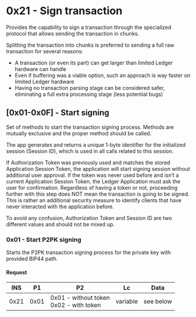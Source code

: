 # 0x21 - Sign transaction

Provides the capability to sign a transaction through the specialized protocol that allows sending the transaction in chunks.

Splitting the transaction into chunks is preferred to sending a full raw transaction for several reasons:
* A transaction (or even its part) can get larger than limited Ledger hardware can handle
* Even if buffering was a viable option, such an approach is way faster on limited Ledger hardware
* Having no transaction parsing stage can be considered safer, eliminating a full extra processing stage (less potential bugs)

## [0x01-0x0F] - Start signing 
Set of methods to start the transaction signing process. Methods are mutually exclusive and the proper method should be called.

The app generates and returns a unique 1-byte identifier for the initialized session (Session ID), which is used in all calls related to this session.

If Authorization Token was previously used and matches the stored Application Session Token, the application will start signing session without additional user approval. If the token was never used before and isn’t a current Application Session Token, the Ledger Application must ask the user for confirmation. Regardless of having a token or not, proceeding further with this step does NOT mean the transaction is going to be signed. This is rather an additional security measure to identify clients that have never interacted with the application before.

To avoid any confusion, Authorization Token and Session ID are two different values and should not be mixed up.

### 0x01 - Start P2PK signing
Starts the P2PK transaction signing process for the private key with provided BIP44 path.

#### Request
| INS | P1 | P2 | Lc | Data |
| --- | --- | --- | --- | --- |
| 0x21 | 0x01 | 0x01 - without token <br> 0x02 - with token | variable | see below |